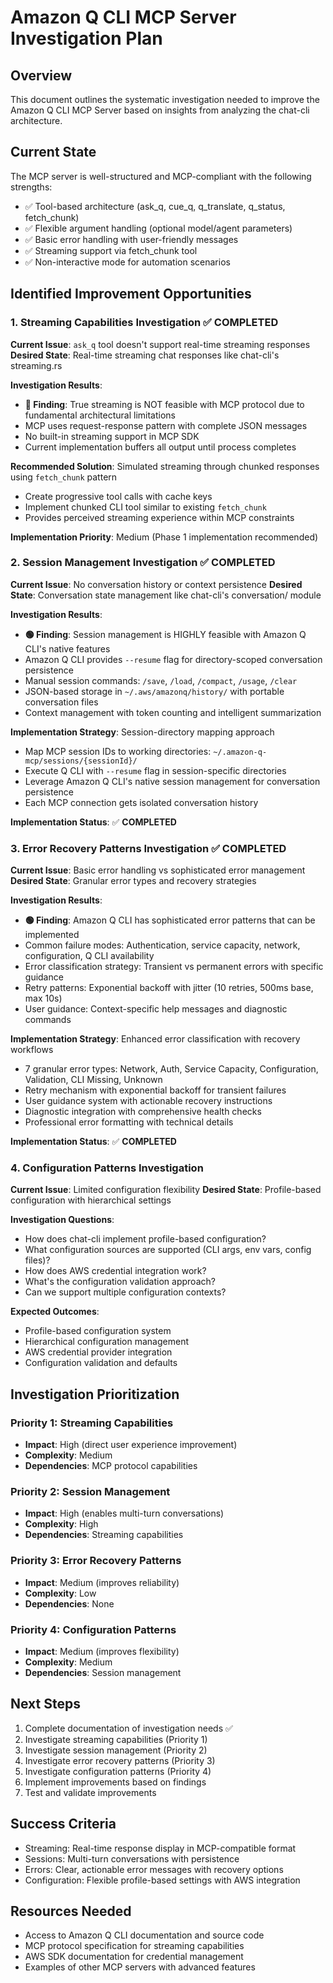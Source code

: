 # Amazon Q CLI MCP Server Investigation Plan

## Overview
This document outlines the systematic investigation needed to improve the Amazon Q CLI MCP Server based on insights from analyzing the chat-cli architecture.

## Current State
The MCP server is well-structured and MCP-compliant with the following strengths:
- ✅ Tool-based architecture (ask_q, cue_q, q_translate, q_status, fetch_chunk)
- ✅ Flexible argument handling (optional model/agent parameters)
- ✅ Basic error handling with user-friendly messages
- ✅ Streaming support via fetch_chunk tool
- ✅ Non-interactive mode for automation scenarios

## Identified Improvement Opportunities

### 1. Streaming Capabilities Investigation ✅ **COMPLETED**
**Current Issue**: `ask_q` tool doesn't support real-time streaming responses
**Desired State**: Real-time streaming chat responses like chat-cli's streaming.rs

**Investigation Results**:
- **🔴 Finding**: True streaming is NOT feasible with MCP protocol due to fundamental architectural limitations
- MCP uses request-response pattern with complete JSON messages
- No built-in streaming support in MCP SDK
- Current implementation buffers all output until process completes

**Recommended Solution**: Simulated streaming through chunked responses using `fetch_chunk` pattern
- Create progressive tool calls with cache keys
- Implement chunked CLI tool similar to existing `fetch_chunk`
- Provides perceived streaming experience within MCP constraints

**Implementation Priority**: Medium (Phase 1 implementation recommended)

### 2. Session Management Investigation ✅ **COMPLETED**
**Current Issue**: No conversation history or context persistence
**Desired State**: Conversation state management like chat-cli's conversation/ module

**Investigation Results**:
- **🟢 Finding**: Session management is HIGHLY feasible with Amazon Q CLI's native features
- Amazon Q CLI provides `--resume` flag for directory-scoped conversation persistence
- Manual session commands: `/save`, `/load`, `/compact`, `/usage`, `/clear`
- JSON-based storage in `~/.aws/amazonq/history/` with portable conversation files
- Context management with token counting and intelligent summarization

**Implementation Strategy**: Session-directory mapping approach
- Map MCP session IDs to working directories: `~/.amazon-q-mcp/sessions/{sessionId}/`
- Execute Q CLI with `--resume` flag in session-specific directories
- Leverage Amazon Q CLI's native session management for conversation persistence
- Each MCP connection gets isolated conversation history

**Implementation Status**: ✅ **COMPLETED**

### 3. Error Recovery Patterns Investigation ✅ **COMPLETED**
**Current Issue**: Basic error handling vs sophisticated error management
**Desired State**: Granular error types and recovery strategies

**Investigation Results**:
- **🟢 Finding**: Amazon Q CLI has sophisticated error patterns that can be implemented
- Common failure modes: Authentication, service capacity, network, configuration, Q CLI availability
- Error classification strategy: Transient vs permanent errors with specific guidance
- Retry patterns: Exponential backoff with jitter (10 retries, 500ms base, max 10s)
- User guidance: Context-specific help messages and diagnostic commands

**Implementation Strategy**: Enhanced error classification with recovery workflows
- 7 granular error types: Network, Auth, Service Capacity, Configuration, Validation, CLI Missing, Unknown
- Retry mechanism with exponential backoff for transient failures
- User guidance system with actionable recovery instructions  
- Diagnostic integration with comprehensive health checks
- Professional error formatting with technical details

**Implementation Status**: ✅ **COMPLETED**

### 4. Configuration Patterns Investigation
**Current Issue**: Limited configuration flexibility
**Desired State**: Profile-based configuration with hierarchical settings

**Investigation Questions**:
- How does chat-cli implement profile-based configuration?
- What configuration sources are supported (CLI args, env vars, config files)?
- How does AWS credential integration work?
- What's the configuration validation approach?
- Can we support multiple configuration contexts?

**Expected Outcomes**:
- Profile-based configuration system
- Hierarchical configuration management
- AWS credential provider integration
- Configuration validation and defaults

## Investigation Prioritization

### Priority 1: Streaming Capabilities
- **Impact**: High (direct user experience improvement)
- **Complexity**: Medium
- **Dependencies**: MCP protocol capabilities

### Priority 2: Session Management  
- **Impact**: High (enables multi-turn conversations)
- **Complexity**: High
- **Dependencies**: Streaming capabilities

### Priority 3: Error Recovery Patterns
- **Impact**: Medium (improves reliability)
- **Complexity**: Low
- **Dependencies**: None

### Priority 4: Configuration Patterns
- **Impact**: Medium (improves flexibility)
- **Complexity**: Medium
- **Dependencies**: Session management

## Next Steps

1. Complete documentation of investigation needs ✅
2. Investigate streaming capabilities (Priority 1)
3. Investigate session management (Priority 2) 
4. Investigate error recovery patterns (Priority 3)
5. Investigate configuration patterns (Priority 4)
6. Implement improvements based on findings
7. Test and validate improvements

## Success Criteria

- Streaming: Real-time response display in MCP-compatible format
- Sessions: Multi-turn conversations with persistence
- Errors: Clear, actionable error messages with recovery options
- Configuration: Flexible profile-based settings with AWS integration

## Resources Needed

- Access to Amazon Q CLI documentation and source code
- MCP protocol specification for streaming capabilities
- AWS SDK documentation for credential management
- Examples of other MCP servers with advanced features
